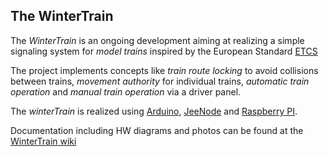 ## The WinterTrain

The *WinterTrain* is an ongoing development aiming at realizing a simple signaling system for *model trains* inspired by 
the European Standard [ETCS](https://en.wikipedia.org/wiki/European_Train_Control_System)

The project implements concepts like *train route locking* to avoid collisions between trains, *movement authority* for individual trains, *automatic train operation* and *manual train operation* via a driver panel.

The *winterTrain* is realized using [Arduino](http://arduino.cc), [JeeNode](http://jeelabs.org) and [Raspberry PI](https://www.raspberrypi.org).

Documentation including HW diagrams and photos can be found at the [WinterTrain wiki](http://w57.dk/doku.php?id=it:wintertrainv3:start)

